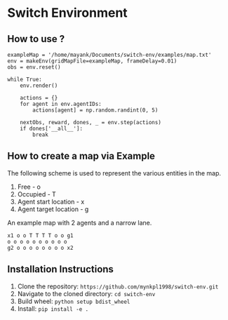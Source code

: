 # Switch Environment

## How to use ?

```
exampleMap = '/home/mayank/Documents/switch-env/examples/map.txt'
env = makeEnv(gridMapFile=exampleMap, frameDelay=0.01)
obs = env.reset()

while True:
    env.render()

    actions = {}
    for agent in env.agentIDs:
        actions[agent] = np.random.randint(0, 5)

    nextObs, reward, dones, _ = env.step(actions)    
    if dones['__all__']:
        break
```

## How to create a map via Example

The following scheme is used to represent the various entities in the map.

1. Free - o
2. Occupied - T
3. Agent start location - x
4. Agent target location - g

An example map with 2 agents and a narrow lane.

```
x1 o o T T T T o o g1
o o o o o o o o o o
g2 o o o o o o o o x2
```


## Installation Instructions

1. Clone the repository: `https://github.com/mynkpl1998/switch-env.git`
2. Navigate to the cloned directory: `cd switch-env` 
3. Build wheel: `python setup bdist_wheel`
4. Install: `pip install -e .`